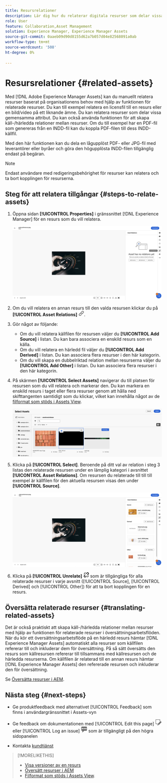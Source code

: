 ```yaml
---
title: Resursrelationer
description: Lär dig hur du relaterar digitala resurser som delar vissa gemensamma attribut. Skapa också källbaserade relationer mellan digitala resurser med hjälp av resursrelationer.
role: User
feature: Collaboration,Asset Management
solution: Experience Manager, Experience Manager Assets
source-git-commit: 0aaeb09d90d8155d62a7b057d04e82568091a0ab
workflow-type: tm+mt
source-wordcount: '508'
ht-degree: 0%

---
```


# Resursrelationer {#related-assets}

Med [!DNL Adobe Experience Manager Assets] kan du manuellt relatera resurser baserat på organisationens behov med hjälp av funktionen för relaterade resurser. Du kan till exempel relatera en licensfil till en resurs eller en bild/video på ett liknande ämne. Du kan relatera resurser som delar vissa gemensamma attribut. Du kan också använda funktionen för att skapa käll-/härledda relationer mellan resurser. Om du till exempel har en PDF-fil som genereras från en INDD-fil kan du koppla PDF-filen till dess INDD-källfil.

Med den här funktionen kan du dela en lågupplöst PDF- eller JPG-fil med leverantörer eller byråer och göra den högupplösta INDD-filen tillgänglig endast på begäran.

>[!NOTE]
>
>Endast användare med redigeringsbehörighet för resurser kan relatera och ta bort kopplingen för resurserna.

## Steg för att relatera tillgångar {#steps-to-relate-assets}

1. Öppna sidan **[!UICONTROL Properties]** i gränssnittet [!DNL Experience Manager] för en resurs som du vill relatera.

   ![öppnar sidan Egenskaper för en resurs för att relatera resursen](assets/asset-properties-relate-assets.png)

1. Om du vill relatera en annan resurs till den valda resursen klickar du på **[!UICONTROL Asset Relations]** ![Relatera resurser](assets/do-not-localize/link-relate.png).
1. Gör något av följande:

   * Om du vill relatera källfilen för resursen väljer du **[!UICONTROL Add Source]** i listan. Du kan bara associera en enskild resurs som en källa.
   * Om du vill relatera en härledd fil väljer du **[!UICONTROL Add Derived]** i listan. Du kan associera flera resurser i den här kategorin.
   * Om du vill skapa en dubbelriktad relation mellan resurserna väljer du **[!UICONTROL Add Other]** i listan. Du kan associera flera resurser i den här kategorin.

1. På skärmen **[!UICONTROL Select Assets]** navigerar du till platsen för resursen som du vill relatera och markerar den. Du kan markera en enskild resurs i taget eller flera resurser genom att hålla ned skifttangenten samtidigt som du klickar, vilket kan innehålla något av de [filformat som stöds i Assets View](supported-file-formats.md).

   ![lägg till relaterad resurs](assets/add-related-asset.png)

1. Klicka på **[!UICONTROL Select]**. Beroende på ditt val av relation i steg 3 listas den relaterade resursen under en lämplig kategori i avsnittet **[!UICONTROL Asset Relations]**. Om resursen du relaterade till till till exempel är källfilen för den aktuella resursen visas den under **[!UICONTROL Source]**.

   ![Exempel på Assets-relation](assets/asset-relations-example.png)

1. Klicka på **[!UICONTROL Unrelate]** ![Ej relaterade resurser](assets/do-not-localize/link-unrelate-icon.png) som är tillgängliga för alla relaterade resurser i varje avsnitt ([!UICONTROL Source], [!UICONTROL Derived] och [!UICONTROL Other]) för att ta bort kopplingen för en resurs.

## Översätta relaterade resurser {#translating-related-assets}

Det är också praktiskt att skapa käll-/härledda relationer mellan resurser med hjälp av funktionen för relaterade resurser i översättningsarbetsflöden. När du kör ett översättningsarbetsflöde på en härledd resurs hämtar [!DNL Experience Manager Assets] automatiskt alla resurser som källfilen refererar till och inkluderar dem för översättning. På så sätt översätts den resurs som källresursen refererar till tillsammans med källresursen och de härledda resurserna. Om källfilen är relaterad till en annan resurs hämtar [!DNL Experience Manager Assets] den refererade resursen och inkluderar den för översättning.

Se [Översätta resurser i AEM](https://experienceleague.adobe.com/en/docs/experience-manager-cloud-service/content/assets/admin/translate-assets).

## Nästa steg {#next-steps}

* Ge produktfeedback med alternativet [!UICONTROL Feedback] som finns i användargränssnittet i Assets-vyn

* Ge feedback om dokumentationen med [!UICONTROL Edit this page] ![redigera sidan](assets/do-not-localize/edit-page.png) eller [!UICONTROL Log an issue] ![skapa ett GitHub-problem](assets/do-not-localize/github-issue.png) som är tillgängligt på den högra sidopanelen

* Kontakta [kundtjänst](https://experienceleague.adobe.com/?support-solution=General#support)

>[!MORELIKETHIS]
>
>* [Visa versioner av en resurs](manage-organize.md#view-versions)
>* [Översätt resurser i AEM](https://experienceleague.adobe.com/en/docs/experience-manager-cloud-service/content/assets/admin/translate-assets)
>* [Filformat som stöds i Assets View](supported-file-formats.md).
